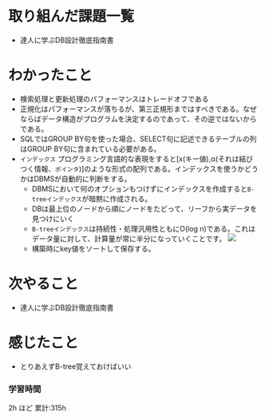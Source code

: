 # 取り組んだ課題一覧
- 達人に学ぶDB設計徹底指南書
# わかったこと
- 検索処理と更新処理のパフォーマンスはトレードオフである
- 正規化はパフォーマンスが落ちるが、第三正規形まではすべきである。なぜならばデータ構造がプログラムを決定するのであって、その逆ではないからである。
-  SQLではGROUP BY句を使った場合、SELECT句に記述できるテーブルの列はGROUP BY句に含まれている必要がある。
-  `インデックス`
  プログラミング言語的な表現をすると[x(キー値),α(それは結びつく情報、`ポインタ`)]のような形式の配列である。インデックスを使うかどうかはDBMSが自動的に判断をする。
   - DBMSにおいて何のオプションもつけずにインデックスを作成すると`B-treeインデックス`が暗黙に作成される。
   - DBは最上位のノードから順にノードをたどって、リーフから実データを見つけにいく
    - `B-treeインデックス`は持続性・処理汎用性ともにO(log n)である。これはデータ量に対して、計算量が常に半分になっていくことです。
            ![](https://i.gyazo.com/8c2da587d01480338f4aa713bbf2957e.png)
    - 構築時にkey値をソートして保存する。

# 次やること
- 達人に学ぶDB設計徹底指南書
# 感じたこと
- とりあえずB-tree覚えておけばいい

### 学習時間

2h ほど
累計:315h



